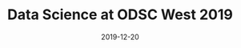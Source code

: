 ---
title: "Data Science at ODSC West 2019"
date: 2019-12-20
external_url: https://innovation.enova.com/data-science-at-odsc-west-2019/
---